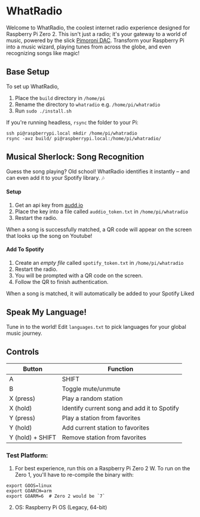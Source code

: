 # WhatRadio

Welcome to WhatRadio, the coolest internet radio experience designed for Raspberry Pi Zero 2. This isn't just a radio; it's your gateway to a world of music, powered by the slick [Pimoroni DAC](https://shop.pimoroni.com/products/pirate-audio-line-out?variant=31189750546515). Transform your Raspberry Pi into a music wizard, playing tunes from across the globe, and even recognizing songs like magic!

## Base Setup
To set up WhatRadio, 
1. Place the `build` directory in `/home/pi`
2. Rename the directory to `whatradio` e.g. `/home/pi/whatradio`
3. Run `sudo ./install.sh`

If you're running headless, `rsync` the folder to your Pi:
```
ssh pi@raspberrypi.local mkdir /home/pi/whatradio
rsync -avz build/ pi@raspberrypi.local:/home/pi/whatradio/
```

## Musical Sherlock: Song Recognition
Guess the song playing? Old school! WhatRadio identifies it instantly – and can even add it to your Spotify library. 🎶

#### Setup
1. Get an api key from [audd.io](https://audd.io)
2. Place the key into a file called `auddio_token.txt` in `/home/pi/whatradio`
3. Restart the radio.

When a song is successfully matched, a QR code will appear on the screen that looks up the song on Youtube!

#### Add To Spotify
1. Create an *empty file* called `spotify_token.txt` in `/home/pi/whatradio`
2. Restart the radio.
3. You will be prompted with a QR code on the screen.
4. Follow the QR to finish authentication.

When a song is matched, it will automatically be added to your Spotify Liked

## Speak My Language!
Tune in to the world! Edit `languages.txt` to pick languages for your global music journey.

## Controls

| Button | Function |
|----------|----------|
|   A  |   SHIFT  |
|   B  |   Toggle mute/unmute  |
|   X (press)  |   Play a random station  |
|   X (hold)  |   Identify current song and add it to Spotify  |
|   Y (press)  |   Play a station from favorites  |
|   Y (hold)  |   Add current station to favorites  |
|   Y (hold) + SHIFT  |   Remove station from favorites  |

### Test Platform:

1. For best experience, run this on a Raspberry Pi Zero 2 W. To run on the Zero 1, you'll have to re-compile the binary with:
```
export GOOS=linux
export GOARCH=arm
export GOARM=6  # Zero 2 would be `7`
```
2. OS: Raspberry Pi OS (Legacy, 64-bit)